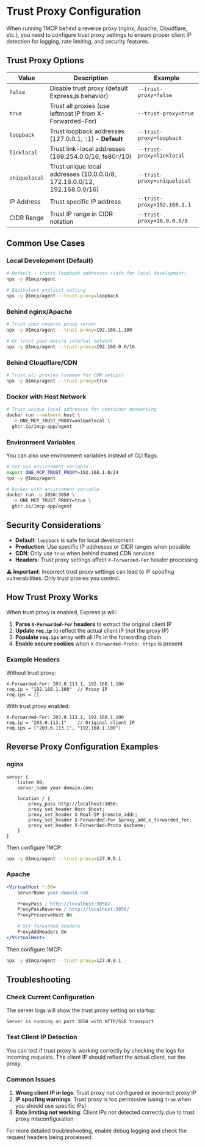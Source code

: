 # Trust Proxy Configuration

When running 1MCP behind a reverse proxy (nginx, Apache, Cloudflare, etc.), you need to configure trust proxy settings to ensure proper client IP detection for logging, rate limiting, and security features.

## Trust Proxy Options

| Value         | Description                                                              | Example                     |
| ------------- | ------------------------------------------------------------------------ | --------------------------- |
| `false`       | Disable trust proxy (default Express.js behavior)                        | `--trust-proxy=false`       |
| `true`        | Trust all proxies (use leftmost IP from X-Forwarded-For)                 | `--trust-proxy=true`        |
| `loopback`    | Trust loopback addresses (127.0.0.1, ::1) - **Default**                  | `--trust-proxy=loopback`    |
| `linklocal`   | Trust link-local addresses (169.254.0.0/16, fe80::/10)                   | `--trust-proxy=linklocal`   |
| `uniquelocal` | Trust unique local addresses (10.0.0.0/8, 172.16.0.0/12, 192.168.0.0/16) | `--trust-proxy=uniquelocal` |
| IP Address    | Trust specific IP address                                                | `--trust-proxy=192.168.1.1` |
| CIDR Range    | Trust IP range in CIDR notation                                          | `--trust-proxy=10.0.0.0/8`  |

## Common Use Cases

### Local Development (Default)

```bash
# Default - trusts loopback addresses (safe for local development)
npx -y @1mcp/agent

# Equivalent explicit setting
npx -y @1mcp/agent --trust-proxy=loopback
```

### Behind nginx/Apache

```bash
# Trust your reverse proxy server
npx -y @1mcp/agent --trust-proxy=192.168.1.100

# Or trust your entire internal network
npx -y @1mcp/agent --trust-proxy=192.168.0.0/16
```

### Behind Cloudflare/CDN

```bash
# Trust all proxies (common for CDN setups)
npx -y @1mcp/agent --trust-proxy=true
```

### Docker with Host Network

```bash
# Trust unique local addresses for container networking
docker run --network host \
  -e ONE_MCP_TRUST_PROXY=uniquelocal \
  ghcr.io/1mcp-app/agent
```

### Environment Variables

You can also use environment variables instead of CLI flags:

```bash
# Set via environment variable
export ONE_MCP_TRUST_PROXY=192.168.1.0/24
npx -y @1mcp/agent

# Docker with environment variable
docker run -p 3050:3050 \
  -e ONE_MCP_TRUST_PROXY=true \
  ghcr.io/1mcp-app/agent
```

## Security Considerations

- **Default**: `loopback` is safe for local development
- **Production**: Use specific IP addresses or CIDR ranges when possible
- **CDN**: Only use `true` when behind trusted CDN services
- **Headers**: Trust proxy settings affect `X-Forwarded-For` header processing

**⚠️ Important**: Incorrect trust proxy settings can lead to IP spoofing vulnerabilities. Only trust proxies you control.

## How Trust Proxy Works

When trust proxy is enabled, Express.js will:

1. **Parse `X-Forwarded-For` headers** to extract the original client IP
2. **Update `req.ip`** to reflect the actual client IP (not the proxy IP)
3. **Populate `req.ips`** array with all IPs in the forwarding chain
4. **Enable secure cookies** when `X-Forwarded-Proto: https` is present

### Example Headers

Without trust proxy:

```http
X-Forwarded-For: 203.0.113.1, 192.168.1.100
req.ip = "192.168.1.100"  // Proxy IP
req.ips = []
```

With trust proxy enabled:

```http
X-Forwarded-For: 203.0.113.1, 192.168.1.100
req.ip = "203.0.113.1"    // Original client IP
req.ips = ["203.0.113.1", "192.168.1.100"]
```

## Reverse Proxy Configuration Examples

### nginx

```nginx
server {
    listen 80;
    server_name your-domain.com;

    location / {
        proxy_pass http://localhost:3050;
        proxy_set_header Host $host;
        proxy_set_header X-Real-IP $remote_addr;
        proxy_set_header X-Forwarded-For $proxy_add_x_forwarded_for;
        proxy_set_header X-Forwarded-Proto $scheme;
    }
}
```

Then configure 1MCP:

```bash
npx -y @1mcp/agent --trust-proxy=127.0.0.1
```

### Apache

```apache
<VirtualHost *:80>
    ServerName your-domain.com

    ProxyPass / http://localhost:3050/
    ProxyPassReverse / http://localhost:3050/
    ProxyPreserveHost On

    # Set forwarded headers
    ProxyAddHeaders On
</VirtualHost>
```

Then configure 1MCP:

```bash
npx -y @1mcp/agent --trust-proxy=127.0.0.1
```

## Troubleshooting

### Check Current Configuration

The server logs will show the trust proxy setting on startup:

```
Server is running on port 3050 with HTTP/SSE transport
```

### Test Client IP Detection

You can test if trust proxy is working correctly by checking the logs for incoming requests. The client IP should reflect the actual client, not the proxy.

### Common Issues

1. **Wrong client IP in logs**: Trust proxy not configured or incorrect proxy IP
2. **IP spoofing warnings**: Trust proxy is too permissive (using `true` when you should use specific IPs)
3. **Rate limiting not working**: Client IPs not detected correctly due to trust proxy misconfiguration

For more detailed troubleshooting, enable debug logging and check the request headers being processed.
